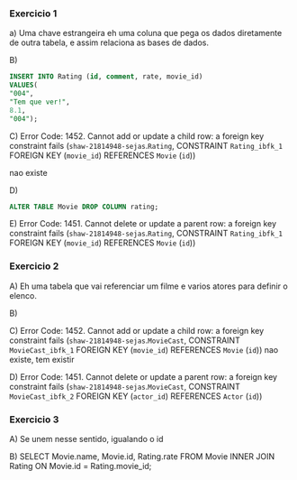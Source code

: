 ### Exercicio 1

a) Uma chave estrangeira eh uma coluna que pega os dados diretamente de outra tabela, e assim relaciona as bases de dados. 


B) 
```sql
INSERT INTO Rating (id, comment, rate, movie_id)
VALUES(
"004",
"Tem que ver!",
8.1,
"004");
```

C) Error Code: 1452. Cannot add or update a child row: a foreign key constraint fails (`shaw-21814948-sejas`.`Rating`, CONSTRAINT `Rating_ibfk_1` FOREIGN KEY (`movie_id`) REFERENCES `Movie` (`id`))

nao existe


D) 
```sql
ALTER TABLE Movie DROP COLUMN rating;
```

E) Error Code: 1451. Cannot delete or update a parent row: a foreign key constraint fails (`shaw-21814948-sejas`.`Rating`, CONSTRAINT `Rating_ibfk_1` FOREIGN KEY (`movie_id`) REFERENCES `Movie` (`id`))


### Exercicio 2

A) Eh uma tabela que vai referenciar um filme e varios atores para definir o elenco. 

B) 

C) Error Code: 1452. Cannot add or update a child row: a foreign key constraint fails (`shaw-21814948-sejas`.`MovieCast`, CONSTRAINT `MovieCast_ibfk_1` FOREIGN KEY (`movie_id`) REFERENCES `Movie` (`id`))
nao existe, tem existir

D) Error Code: 1451. Cannot delete or update a parent row: a foreign key constraint fails (`shaw-21814948-sejas`.`MovieCast`, CONSTRAINT `MovieCast_ibfk_2` FOREIGN KEY (`actor_id`) REFERENCES `Actor` (`id`))


### Exercicio 3

A) Se unem nesse sentido, igualando o id

B) SELECT Movie.name, Movie.id, Rating.rate FROM Movie INNER JOIN Rating ON Movie.id = Rating.movie_id; 